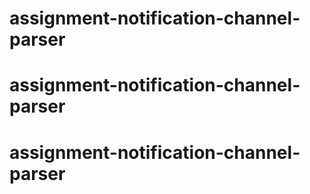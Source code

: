 # assignment-notification-channel-parser
# assignment-notification-channel-parser
# assignment-notification-channel-parser
